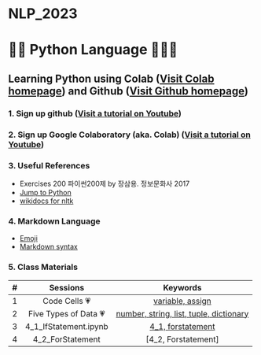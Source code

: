 # NLP_2023

# 🐹🍦 **Python Language** 🍅🎅💗

## **Learning Python** using **Colab** ([Visit Colab homepage](https://colab.research.google.com/?utm_source=scs-index)) and **Github** ([Visit Github homepage](https://github.com/))

### **1. Sign up github** ([Visit a tutorial on Youtube](https://www.youtube.com/watch?v=c-NikCpec7U))
### **2. Sign up Google Colaboratory** (aka. Colab) ([Visit a tutorial on Youtube](https://www.youtube.com/watch?v=2X_EU18OeYM))

### **3. Useful References**
- Exercises 200 파이썬200제 by 장삼용. 정보문화사 2017
- [Jump to Python](https://wikidocs.net/book/1)
- [wikidocs for nltk](https://wikidocs.net/21667)

### **4. Markdown Language**
* [Emoji](https://gist.github.com/rxaviers/7360908)
* [Markdown syntax](https://www.markdownguide.org/basic-syntax/)


### **5. Class Materials**

| # | Sessions | Keywords |
|:--: |:--: |:--: |
| 1 | Code Cells 💗 | [variable, assign](https://github.com/jeonsy22/NLP_2023/blob/main/1_CodeCells_Basic.ipynb) |
| 2 | Five Types of Data 💗 | [number, string, list, tuple, dictionary](https://github.com/jeonsy22/NLP_2023/blob/main/2_FiveTypesofData.ipynb) |
| 3 | 4_1_IfStatement.ipynb | [4_1, forstatement](https://colab.research.google.com/github/jeonsy22/NLP_2023/blob/main/4_1_IfStatement.ipynb) |
| 4 | 4_2_ForStatement | [4_2, Forstatement]
